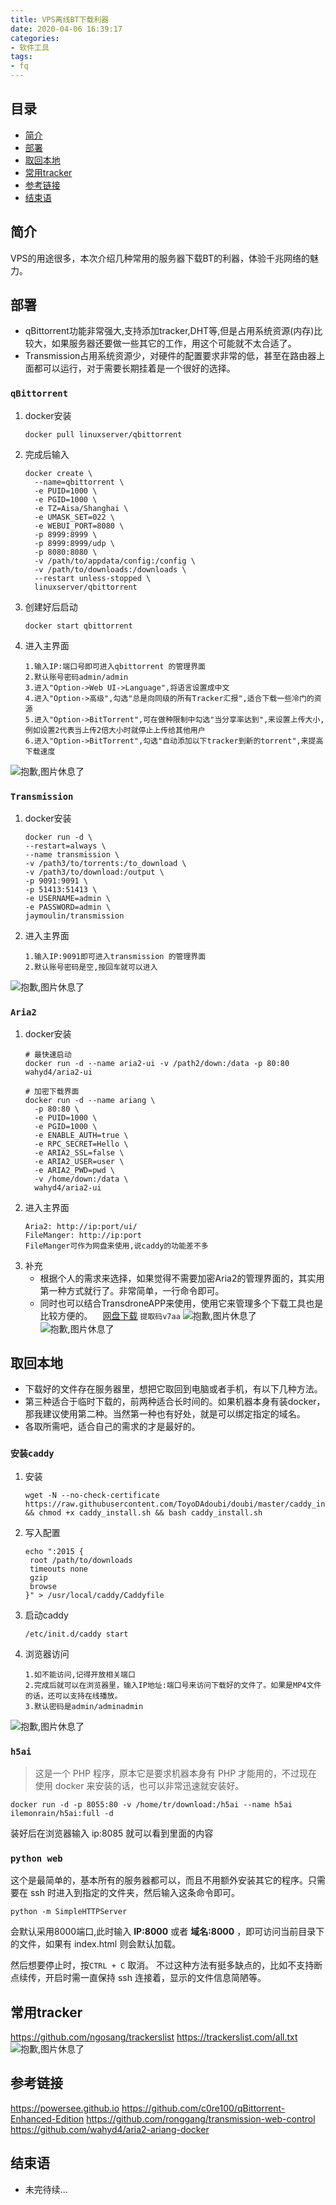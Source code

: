 ```yaml
---
title: VPS离线BT下载利器
date: 2020-04-06 16:39:17
categories:
- 软件工具
tags:
- fq
---
```


## 目录

- [简介](#简介)
- [部署](部署)
- [取回本地](取回本地)
- [常用tracker](常用tracker)
- [参考链接](#参考链接)
- [结束语](#结束语)

## 简介

VPS的用途很多，本次介绍几种常用的服务器下载BT的利器，体验千兆网络的魅力。

## 部署

- qBittorrent功能非常强大,支持添加tracker,DHT等,但是占用系统资源(内存)比较大，如果服务器还要做一些其它的工作，用这个可能就不太合适了。
- Transmission占用系统资源少，对硬件的配置要求非常的低，甚至在路由器上面都可以运行，对于需要长期挂着是一个很好的选择。

### `qBittorrent`

1. docker安装
    ```
    docker pull linuxserver/qbittorrent
    ```
2. 完成后输入
    ```
    docker create \
      --name=qbittorrent \
      -e PUID=1000 \
      -e PGID=1000 \
      -e TZ=Aisa/Shanghai \
      -e UMASK_SET=022 \
      -e WEBUI_PORT=8080 \
      -p 8999:8999 \
      -p 8999:8999/udp \
      -p 8080:8080 \
      -v /path/to/appdata/config:/config \
      -v /path/to/downloads:/downloads \
      --restart unless-stopped \
      linuxserver/qbittorrent
    ```
3. 创建好后启动
    ```
    docker start qbittorrent
    ```
4. 进入主界面
    ```
    1.输入IP:端口号即可进入qbittorrent 的管理界面
    2.默认账号密码admin/admin
    3.进入"Option->Web UI->Language",将语言设置成中文
    4.进入"Option->高级",勾选"总是向同级的所有Tracker汇报",适合下载一些冷门的资源
    5.进入"Option->BitTorrent",可在做种限制中勾选"当分享率达到",来设置上传大小,例如设置2代表当上传2倍大小时就停止上传给其他用户
    6.进入"Option->BitTorrent",勾选"自动添加以下tracker到新的torrent",来提高下载速度
    ```
![抱歉,图片休息了](st-vps-bt/st-vps-bt-001.png "qbittorrent")

### `Transmission`

1. docker安装
    ```
    docker run -d \
    --restart=always \
    --name transmission \
    -v /path3/to/torrents:/to_download \
    -v /path3/to/download:/output \
    -p 9091:9091 \
    -p 51413:51413 \
    -e USERNAME=admin \
    -e PASSWORD=admin \
    jaymoulin/transmission
    ```
2. 进入主界面
    ```
    1.输入IP:9091即可进入transmission 的管理界面
    2.默认账号密码是空,按回车就可以进入
    ```
![抱歉,图片休息了](st-vps-bt/st-vps-bt-003.png "Transmission")

### `Aria2`

1. docker安装
    ```
    # 最快速启动
    docker run -d --name aria2-ui -v /path2/down:/data -p 80:80 wahyd4/aria2-ui
    ```
    ```
    # 加密下载界面
    docker run -d --name ariang \
      -p 80:80 \
      -e PUID=1000 \
      -e PGID=1000 \
      -e ENABLE_AUTH=true \
      -e RPC_SECRET=Hello \
      -e ARIA2_SSL=false \
      -e ARIA2_USER=user \
      -e ARIA2_PWD=pwd \
      -v /home/down:/data \
      wahyd4/aria2-ui
    ```
2. 进入主界面
    ```
    Aria2: http://ip:port/ui/
    FileManger: http://ip:port
    FileManger可作为网盘来使用,说caddy的功能差不多
    ```
3. 补充
    - 根据个人的需求来选择，如果觉得不需要加密Aria2的管理界面的，其实用第一种方式就行了。非常简单，一行命令即可。
    - 同时也可以结合TransdroneAPP来使用，使用它来管理多个下载工具也是比较方便的。<img src="st-vps-bt/dowload.png" width="16" height="16" align="center" />[网盘下载](https://pan.baidu.com/s/19Nj1htcK49zyexF9qP7Stw) `提取码v7aa`
![抱歉,图片休息了](st-vps-bt/st-vps-bt-004.png "Aria2主界面")
![抱歉,图片休息了](st-vps-bt/st-vps-bt-005.png "FileManger主界面")

## 取回本地

- 下载好的文件存在服务器里，想把它取回到电脑或者手机，有以下几种方法。 
- 第三种适合于临时下载的，前两种适合长时间的。如果机器本身有装docker，那我建议使用第二种。当然第一种也有好处，就是可以绑定指定的域名。
- 各取所需吧，适合自己的需求的才是最好的。

### `安装caddy`

1. 安装
    ```
    wget -N --no-check-certificate https://raw.githubusercontent.com/ToyoDAdoubi/doubi/master/caddy_install.sh && chmod +x caddy_install.sh && bash caddy_install.sh
    ```
2. 写入配置
    ```
    echo ":2015 {  
     root /path/to/downloads
     timeouts none  
     gzip  
     browse  
    }" > /usr/local/caddy/Caddyfile
    ```
3. 启动caddy
    ```
    /etc/init.d/caddy start
    ```
4. 浏览器访问
    ```
    1.如不能访问,记得开放相关端口
    2.完成后就可以在浏览器里，输入IP地址:端口号来访问下载好的文件了。如果是MP4文件的话，还可以支持在线播放。
    3.默认密码是admin/adminadmin
    ```
![抱歉,图片休息了](st-vps-bt/st-vps-bt-002.png "caddy")

### `h5ai`

> 这是一个 PHP 程序，原本它是要求机器本身有 PHP 才能用的，不过现在使用 docker 来安装的话，也可以非常迅速就安装好。

```
docker run -d -p 8055:80 -v /home/tr/download:/h5ai --name h5ai ilemonrain/h5ai:full -d
```
装好后在浏览器输入 ip:8085 就可以看到里面的内容

### `python web`

这个是最简单的，基本所有的服务器都可以，而且不用额外安装其它的程序。只需要在 ssh 时进入到指定的文件夹，然后输入这条命令即可。

```
python -m SimpleHTTPServer
```
会默认采用8000端口,此时输入 **IP:8000** 或者 **域名:8000** ，即可访问当前目录下的文件，如果有 index.html 则会默认加载。

然后想要停止时，按`CTRL + C` 取消。
不过这种方法有挺多缺点的，比如不支持断点续传，开启时需一直保持 ssh 连接着，显示的文件信息简陋等。

## 常用tracker

<https://github.com/ngosang/trackerslist>
<https://trackerslist.com/all.txt>
![抱歉,图片休息了](st-vps-bt/st-vps-bt-006.png "tracker")

## 参考链接

<https://powersee.github.io>
<https://github.com/c0re100/qBittorrent-Enhanced-Edition>
<https://github.com/ronggang/transmission-web-control>
<https://github.com/wahyd4/aria2-ariang-docker>

## 结束语

- 未完待续...